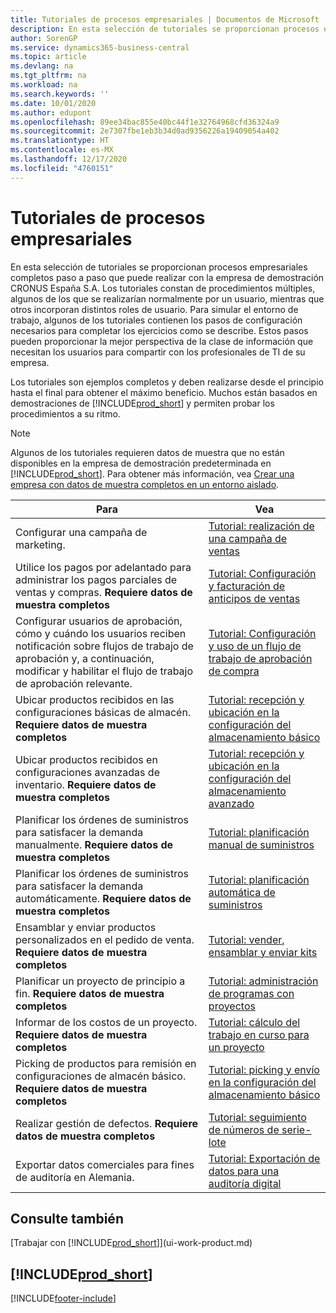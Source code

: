 ```yaml
---
title: Tutoriales de procesos empresariales | Documentos de Microsoft
description: En esta selección de tutoriales se proporcionan procesos empresariales completos paso a paso que puede realizar con la empresa de demostración CRONUS España S.A.
author: SorenGP
ms.service: dynamics365-business-central
ms.topic: article
ms.devlang: na
ms.tgt_pltfrm: na
ms.workload: na
ms.search.keywords: ''
ms.date: 10/01/2020
ms.author: edupont
ms.openlocfilehash: 89ee34bac855e40bc44f1e32764968cfd36324a9
ms.sourcegitcommit: 2e7307fbe1eb3b34d0ad9356226a19409054a402
ms.translationtype: HT
ms.contentlocale: es-MX
ms.lasthandoff: 12/17/2020
ms.locfileid: "4760151"
---
```

# <a name="business-process-walkthroughs"></a>Tutoriales de procesos empresariales

En esta selección de tutoriales se proporcionan procesos empresariales completos paso a paso que puede realizar con la empresa de demostración CRONUS España S.A. Los tutoriales constan de procedimientos múltiples, algunos de los que se realizarían normalmente por un usuario, mientras que otros incorporan distintos roles de usuario. Para simular el entorno de trabajo, algunos de los tutoriales contienen los pasos de configuración necesarios para completar los ejercicios como se describe. Estos pasos pueden proporcionar la mejor perspectiva de la clase de información que necesitan los usuarios para compartir con los profesionales de TI de su empresa.  

 Los tutoriales son ejemplos completos y deben realizarse desde el principio hasta el final para obtener el máximo beneficio. Muchos están basados en demostraciones de [!INCLUDE[prod_short](includes/prod_short.md)] y permiten probar los procedimientos a su ritmo.  

> [!NOTE]
> Algunos de los tutoriales requieren datos de muestra que no están disponibles en la empresa de demostración predeterminada en [!INCLUDE[prod_short](includes/prod_short.md)]. Para obtener más información, vea [Crear una empresa con datos de muestra completos en un entorno aislado](across-how-create-sandbox-environment.md#to-create-a-company-with-complete-sample-data-in-a-sandbox).

|Para|Vea|  
|--------|---------|  
|Configurar una campaña de marketing.|[Tutorial: realización de una campaña de ventas](walkthrough-conducting-a-sales-campaign.md)|  
|Utilice los pagos por adelantado para administrar los pagos parciales de ventas y compras. **Requiere datos de muestra completos** |[Tutorial: Configuración y facturación de anticipos de ventas](walkthrough-setting-up-and-invoicing-sales-prepayments.md)|  
|Configurar usuarios de aprobación, cómo y cuándo los usuarios reciben notificación sobre flujos de trabajo de aprobación y, a continuación, modificar y habilitar el flujo de trabajo de aprobación relevante.|[Tutorial: Configuración y uso de un flujo de trabajo de aprobación de compra](walkthrough-setting-up-and-using-a-purchase-approval-workflow.md)|  
|Ubicar productos recibidos en las configuraciones básicas de almacén. **Requiere datos de muestra completos**|[Tutorial: recepción y ubicación en la configuración del almacenamiento básico](walkthrough-receiving-and-putting-away-in-basic-warehousing.md)|  
|Ubicar productos recibidos en configuraciones avanzadas de inventario. **Requiere datos de muestra completos**|[Tutorial: recepción y ubicación en la configuración del almacenamiento avanzado](walkthrough-receiving-and-putting-away-in-advanced-warehousing.md)|  
|Planificar los órdenes de suministros para satisfacer la demanda manualmente. **Requiere datos de muestra completos**|[Tutorial: planificación manual de suministros](walkthrough-planning-supplies-manually.md)|  
|Planificar los órdenes de suministros para satisfacer la demanda automáticamente. **Requiere datos de muestra completos**|[Tutorial: planificación automática de suministros](walkthrough-planning-supplies-automatically.md)|  
|Ensamblar y enviar productos personalizados en el pedido de venta. **Requiere datos de muestra completos**|[Tutorial: vender, ensamblar y enviar kits](walkthrough-selling-assembling-and-shipping-kits.md)|  
|Planificar un proyecto de principio a fin. **Requiere datos de muestra completos**|[Tutorial: administración de programas con proyectos](walkthrough-managing-projects-with-jobs.md)|  
|Informar de los costos de un proyecto. **Requiere datos de muestra completos**|[Tutorial: cálculo del trabajo en curso para un proyecto](walkthrough-calculating-work-in-process-for-a-job.md)|  
|Picking de productos para remisión en configuraciones de almacén básico. **Requiere datos de muestra completos**|[Tutorial: picking y envío en la configuración del almacenamiento básico](walkthrough-picking-and-shipping-in-basic-warehousing.md)|  
|Realizar gestión de defectos. **Requiere datos de muestra completos**|[Tutorial: seguimiento de números de serie-lote](walkthrough-tracing-serial-lot-numbers.md)|
|Exportar datos comerciales para fines de auditoría en Alemania.|[Tutorial: Exportación de datos para una auditoría digital](LocalFunctionality/Germany/walkthrough-exporting-data-for-a-digital-audit.md)|

## <a name="see-also"></a>Consulte también

[Trabajar con [!INCLUDE[prod_short](includes/prod_short.md)]](ui-work-product.md)  

## [!INCLUDE[prod_short](includes/free_trial_md.md)]  


[!INCLUDE[footer-include](includes/footer-banner.md)]